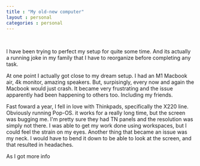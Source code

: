 ```yaml
---
title : "My old-new computer"
layout : personal
categories : personal
---
```

<br/>

I have been trying to perfect my setup for quite some time. And its actually a running joke in my family that I have to reorganize before completing any task.

At one point I actually got close to my dream setup. I had an M1 Macbook air, 4k monitor, amazing speakers. But, surpisingly, every now and again the Macbook would just crash. It became very frustrating and the issue apparently had been happening to others too. Including my friends.

Fast foward a year, I fell in love with Thinkpads, specifically the X220 line. Obviously running Pop-OS. it works for a really long time, but the screen was bugging me. I'm pretty sure they had TN panels and the resolution was simply not there. I was able to get my work done using workspaces, but I could feel the strain on my eyes. Another thing that became an issue was my neck. I would have to bend it down to be able to look at the screen, and that resulted in headaches.

As I got more info
